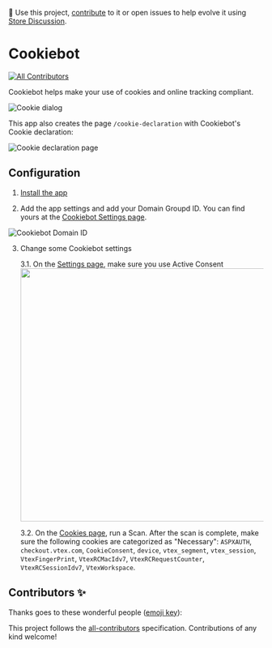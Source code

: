 📢 Use this project, [contribute](https://github.com/vtex-apps/cookiebot) to it or open issues to help evolve it using [Store Discussion](https://github.com/vtex-apps/store-discussion).

# Cookiebot

<!-- ALL-CONTRIBUTORS-BADGE:START - Do not remove or modify this section -->
[![All Contributors](https://img.shields.io/badge/all_contributors-0-orange.svg?style=flat-square)](#contributors-)
<!-- ALL-CONTRIBUTORS-BADGE:END -->

Cookiebot helps make your use of cookies and online tracking compliant.

![Cookie dialog](https://user-images.githubusercontent.com/284515/77015180-d92c1100-6952-11ea-97e6-f2b94b900399.png)

This app also creates the page `/cookie-declaration` with Cookiebot's Cookie declaration:

![Cookie declaration page](https://user-images.githubusercontent.com/284515/78317698-61a4d700-7539-11ea-9429-1a6275be1123.png)

## Configuration

1. [Install the app](https://vtex.io/docs/recipes/store/installing-an-app)

2. Add the app settings and add your Domain Groupd ID. You can find yours at the [Cookiebot Settings page](https://manage.cookiebot.com/en/manage).

![Cookiebot Domain ID](https://user-images.githubusercontent.com/284515/77793196-6acd0a00-7048-11ea-9de5-0da4eb1c1917.png)

3. Change some Cookiebot settings

   3.1. On the [Settings page](https://manage.cookiebot.com/en/manage), make sure you use Active Consent <br/> <img width="500" src="https://user-images.githubusercontent.com/284515/78317146-de36b600-7537-11ea-885e-5b8a39d1db8c.png" />

   3.2. On the [Cookies page](https://manage.cookiebot.com/en/cookies), run a Scan. After the scan is complete, make sure the following cookies are categorized as "Necessary": `ASPXAUTH`, `checkout.vtex.com`, `CookieConsent`, `device`, `vtex_segment`, `vtex_session`, `VtexFingerPrint`, `VtexRCMacIdv7`, `VtexRCRequestCounter`, `VtexRCSessionIdv7`, `VtexWorkspace`.

## Contributors ✨

Thanks goes to these wonderful people ([emoji key](https://allcontributors.org/docs/en/emoji-key)):

<!-- ALL-CONTRIBUTORS-LIST:START - Do not remove or modify this section -->
<!-- prettier-ignore-start -->
<!-- markdownlint-disable -->
<!-- markdownlint-enable -->
<!-- prettier-ignore-end -->
<!-- ALL-CONTRIBUTORS-LIST:END -->

This project follows the [all-contributors](https://github.com/all-contributors/all-contributors) specification. Contributions of any kind welcome!
